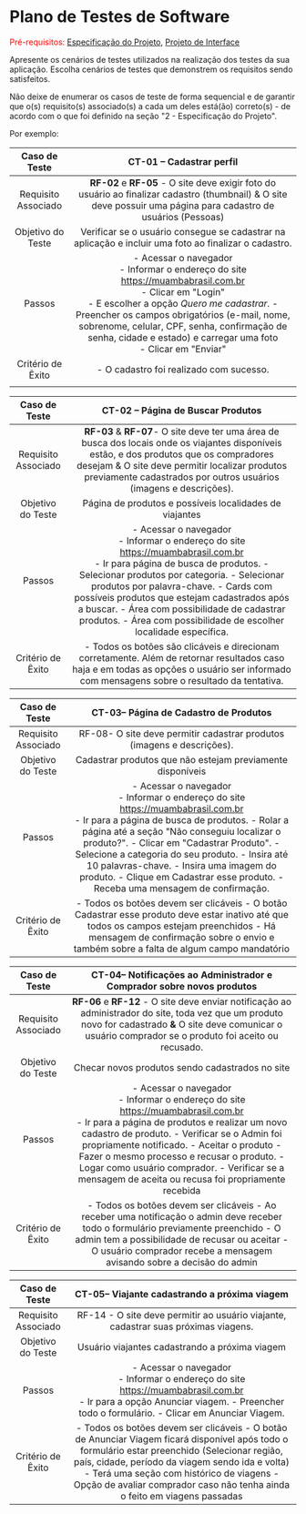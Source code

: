 # Plano de Testes de Software

<span style="color:red">Pré-requisitos: <a href="2-Especificação do Projeto.md"> Especificação do Projeto</a></span>, <a href="3-Projeto de Interface.md"> Projeto de Interface</a>

Apresente os cenários de testes utilizados na realização dos testes da sua aplicação. Escolha cenários de testes que demonstrem os requisitos sendo satisfeitos.

Não deixe de enumerar os casos de teste de forma sequencial e de garantir que o(s) requisito(s) associado(s) a cada um deles está(ão) correto(s) - de acordo com o que foi definido na seção "2 - Especificação do Projeto". 

Por exemplo:
 
| **Caso de Teste** 	| **CT-01 – Cadastrar perfil** 	|
|:---:	|:---:	|
|	Requisito Associado 	| **RF-02** e **RF-05** - O site deve exigir foto do usuário ao finalizar cadastro (thumbnail) & O site deve possuir uma página para cadastro de usuários (Pessoas) |
| Objetivo do Teste 	| Verificar se o usuário consegue se cadastrar na aplicação e incluir uma foto ao finalizar o cadastro. |
| Passos 	| - Acessar o navegador <br> - Informar o endereço do site https://muambabrasil.com.br<br> - Clicar em "Login" <br> - E escolher a opção _Quero me cadastrar_. - Preencher os campos obrigatórios (e-mail, nome, sobrenome, celular, CPF, senha, confirmação de senha, cidade e estado) e carregar uma foto <br> - Clicar em "Enviar" |
|Critério de Êxito | - O cadastro foi realizado com sucesso. |
|  	|  	|

| Caso de Teste 	| CT-02 – Página de Buscar Produtos |
|:---:	|:---:	|
|Requisito Associado | **RF-03** & **RF-07**- O site deve ter uma área de busca dos locais onde os viajantes disponíveis estão, e dos produtos que os compradores desejam & O site deve permitir localizar produtos previamente cadastrados por outros usuários (imagens e descrições).|
| Objetivo do Teste 	| Página de produtos e possíveis localidades de viajantes |
| Passos 	| - Acessar o navegador <br> - Informar o endereço do site https://muambabrasil.com.br<br>  - Ir para página de busca de produtos. - Selecionar produtos por categoria. - Selecionar produtos por palavra-chave. - Cards com possíveis produtos que estejam cadastrados após a buscar. - Área com possibilidade de cadastrar produtos. - Área com possibilidade de escolher localidade específica. |
|Critério de Êxito | - Todos os botões são clicáveis e direcionam corretamente. Além de retornar resultados caso haja e em todas as opções o usuário ser informado com mensagens sobre o resultado da tentativa.  |

| Caso de Teste 	| CT-03– Página de Cadastro de Produtos |
|:---:	|:---:	|
|Requisito Associado | RF-08- O site deve permitir cadastrar produtos (imagens e descrições). |
| Objetivo do Teste 	| Cadastrar produtos que não estejam previamente disponíveis |
| Passos 	| - Acessar o navegador <br> - Informar o endereço do site https://muambabrasil.com.br<br>  - Ir para a página de busca de produtos. - Rolar a página até a seção "Não conseguiu localizar o produto?". - Clicar em "Cadastrar Produto". - Selecione a categoria do seu produto. - Insira até 10 palavras-chave. - Insira uma imagem do produto. - Clique em Cadastrar esse produto. - Receba uma mensagem de confirmação. |
|Critério de Êxito | - Todos os botões devem ser clicáveis - O botão Cadastrar esse produto deve estar inativo até que  todos os campos estejam preenchidos - Há mensagem de confirmação sobre o envio e também sobre a falta de algum campo mandatório |

| Caso de Teste 	| CT-04– Notificações ao Administrador e Comprador sobre novos produtos |
|:---:	|:---:	|
|Requisito Associado | **RF-06** e **RF-12** - O site deve enviar notificação ao administrador do site, toda vez que um produto novo for cadastrado **&** O site deve comunicar o usuário comprador se o produto foi aceito ou recusado.|
| Objetivo do Teste 	| Checar novos produtos sendo cadastrados no site |
| Passos 	| - Acessar o navegador <br> - Informar o endereço do site https://muambabrasil.com.br<br>  - Ir para a página de produtos e realizar um novo cadastro de produto. - Verificar se o Admin foi propriamente notificado. - Aceitar o produto - Fazer o mesmo processo e recusar o produto. - Logar como usuário comprador. - Verificar se a mensagem de aceita ou recusa foi propriamente recebida |
|Critério de Êxito | - Todos os botões devem ser clicáveis - Ao receber uma notificação o admin deve receber todo o formulário previamente preenchido - O admin tem a possibilidade de recusar ou aceitar - O usuário comprador recebe a mensagem avisando sobre a decisão do admin |

| Caso de Teste 	| CT-05– Viajante cadastrando a próxima viagem |
|:---:	|:---:	|
|Requisito Associado | RF-14 - O site deve permitir ao usuário viajante, cadastrar suas próximas viagens.|
| Objetivo do Teste 	| Usuário viajantes cadastrando a próxima viagem |
| Passos 	| - Acessar o navegador <br> - Informar o endereço do site https://muambabrasil.com.br<br>  - Ir para a opção Anunciar viagem. - Preencher todo o formulário. - Clicar em Anunciar Viagem. |
|Critério de Êxito | - Todos os botões devem ser clicáveis - O botão de Anunciar Viagem ficará disponível após todo o formulário estar preenchido (Selecionar região, país, cidade, período da viagem sendo ida e volta) - Terá uma seção com histórico de viagens - Opção de avaliar comprador caso não tenha ainda o feito em viagens passadas |
